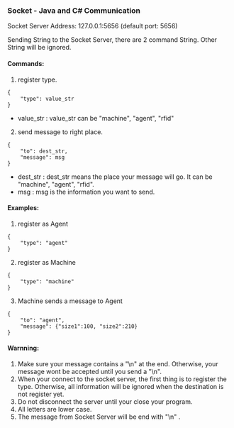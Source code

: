 ### Socket - Java and C# Communication

Socket Server Address: 127.0.0.1:5656 (default port: 5656)

Sending String to the Socket Server, there are 2 command String. 
Other String will be ignored.

#### Commands:
1. register type.
```
{
	"type": value_str
}
```
- value_str : value_str can be "machine", "agent", "rfid"

2. send message to right place.
```
{
	"to": dest_str,
	"message": msg			
}
```
- dest_str : dest_str means the place your message will go. 
             It can be "machine", "agent", "rfid".
- msg : msg is the information you want to send.

#### Examples:

1. register as Agent
```
{
	"type": "agent"
}
```

2. register as Machine
```
{
	"type": "machine"
}
```

3. Machine sends a message to Agent
```
{
	"to": "agent", 
	"message": {"size1":100, "size2":210}  
}
```

#### Warnning:
1. Make sure your message contains a "\n" at the end. 
   Otherwise, your message wont be accepted until you send a "\n".
1. When your connect to the socket server, the first thing is to register the type. 
   Otherwise, all information will be ignored when the destination is not register yet.
1. Do not disconnect the server until your close your program.
1. All letters are lower case.
1. The message from Socket Server will be end with "\n" . 







